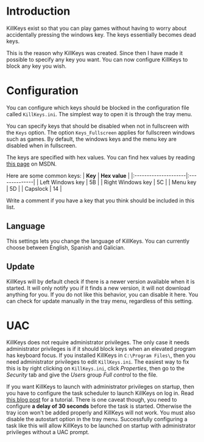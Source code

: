 # Introduction #
KillKeys exist so that you can play games without having to worry about accidentally pressing the windows key. The keys essentially becomes dead keys.

This is the reason why KillKeys was created. Since then I have made it possible to specify any key you want. You can now configure KillKeys to block any key you wish.

# Configuration #

You can configure which keys should be blocked in the configuration file called `KillKeys.ini`. The simplest way to open it is through the tray menu.

You can specify keys that should be disabled when not in fullscreen with the `Keys` option. The option `Keys_Fullscreen` applies for fullscreen windows such as games. By default, the windows keys and the menu key are disabled when in fullscreen.

The keys are specified with hex values. You can find hex values by reading [this page](http://msdn.microsoft.com/en-us/library/dd375731(VS.85).aspx) on MSDN.

Here are some common keys:
| **Key**              | **Hex value** |
|:---------------------|:--------------|
| Left Windows key   | 5B |
| Right Windows key  | 5C |
| Menu key           | 5D |
| Capslock           | 14 |

Write a comment if you have a key that you think should be included in this list.

## Language ##

This settings lets you change the language of KillKeys. You can currently choose between English, Spanish and Galician.

## Update ##

KillKeys will by default check if there is a newer version available when it is started. It will only notify you if it finds a new version, it will not download anything for you. If you do not like this behavior, you can disable it here. You can check for update manually in the tray menu, regardless of this setting.


# UAC #

KillKeys does not require administrator privileges. The only case it needs administrator privileges is if it should block keys when an elevated program has keyboard focus. If you installed KillKeys in `C:\Program Files\`, then you need administrator privileges to edit `KillKeys.ini`. The easiest way to fix this is by right clicking on `KillKeys.ini`, click _Properties_, then go to the _Security_ tab and give the _Users_ group _Full control_ to the file.

If you want KillKeys to launch with administrator privileges on startup, then you have to configure the task scheduler to launch KillKeys on log in. Read [this blog post](http://botsikas.blogspot.com/2010/05/autostart-application-that-requires-uac.html) for a tutorial. There is one caveat though, you need to configure **a delay of 30 seconds** before the task is started. Otherwise the tray icon won't be added properly and KillKeys will not work. You must also disable the autostart option in the tray menu. Successfully configuring a task like this will allow KillKeys to be launched on startup with administrator privileges without a UAC prompt.
